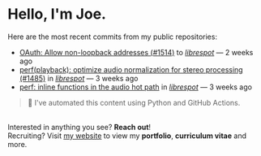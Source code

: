 # Hello, I'm Joe.
Here are the most recent commits from my public repositories:<br>
<!--activity_section_start-->
- [OAuth: Allow non-loopback addresses (#1514)](https://github.com/joebinns/librespot/commit/03bcdc6bda5f7e2a6c21c3a1576ef00b21ca469c) to [*librespot*](https://github.com/joebinns/librespot) — 2 weeks ago
- [perf(playback): optimize audio normalization for stereo processing (#1485)](https://github.com/joebinns/librespot/commit/9456a02afa3ba1c96470d532ebc6e9b858824a3c) in [*librespot*](https://github.com/joebinns/librespot) — 3 weeks ago
- [perf: inline functions in the audio hot path](https://github.com/joebinns/librespot/commit/19f635f90b24a96640ec20a234162ed769a5216b) in [*librespot*](https://github.com/joebinns/librespot) — 3 weeks ago
<!--activity_section_end-->
> 🚀 I've automated this content using Python  and GitHub Actions.

<br>Interested in anything you see? **Reach out**!<br>
Recruiting? Visit [my website](https://joebinns.com/) to view my **portfolio**, **curriculum vitae** and more.
